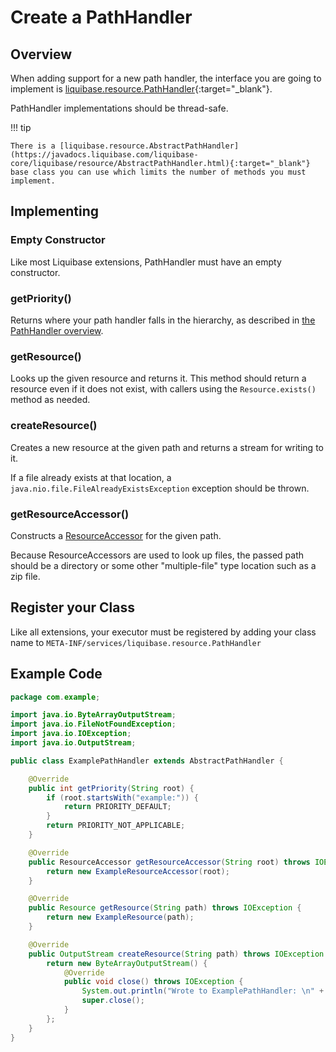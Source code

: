 # Create a PathHandler

## Overview

When adding support for a new path handler, the interface you are going to implement is [liquibase.resource.PathHandler](https://javadocs.liquibase.com/liquibase-core/liquibase/resource/PathHandler.html){:target="_blank"}.

PathHandler implementations should be thread-safe.

!!! tip

    There is a [liquibase.resource.AbstractPathHandler](https://javadocs.liquibase.com/liquibase-core/liquibase/resource/AbstractPathHandler.html){:target="_blank"}
    base class you can use which limits the number of methods you must implement. 

## Implementing

### Empty Constructor

Like most Liquibase extensions, PathHandler must have an empty constructor.

### getPriority()

Returns where your path handler falls in the hierarchy, as described in [the PathHandler overview](index.md#pathhandler-selection).

### getResource()

Looks up the given resource and returns it. This method should return a resource even if it does not exist, with callers using the `Resource.exists()` method as needed. 

### createResource()

Creates a new resource at the given path and returns a stream for writing to it.

If a file already exists at that location, a `java.nio.file.FileAlreadyExistsException` exception should be thrown.

### getResourceAccessor()

Constructs a [ResourceAccessor](../resource-accessors/index.md) for the given path. 

Because ResourceAccessors are used to look up files, the passed path should be a directory or some other "multiple-file" type location such as a zip file.    

## Register your Class

Like all extensions, your executor must be registered by adding your class name to `META-INF/services/liquibase.resource.PathHandler`

## Example Code

```java
package com.example;

import java.io.ByteArrayOutputStream;
import java.io.FileNotFoundException;
import java.io.IOException;
import java.io.OutputStream;

public class ExamplePathHandler extends AbstractPathHandler {

    @Override
    public int getPriority(String root) {
        if (root.startsWith("example:")) {
            return PRIORITY_DEFAULT;
        }
        return PRIORITY_NOT_APPLICABLE;
    }

    @Override
    public ResourceAccessor getResourceAccessor(String root) throws IOException, FileNotFoundException {
        return new ExampleResourceAccessor(root);
    }

    @Override
    public Resource getResource(String path) throws IOException {
        return new ExampleResource(path);
    }

    @Override
    public OutputStream createResource(String path) throws IOException {
        return new ByteArrayOutputStream() {
            @Override
            public void close() throws IOException {
                System.out.println("Wrote to ExamplePathHandler: \n" + this);
                super.close();
            }
        };
    }
}

```